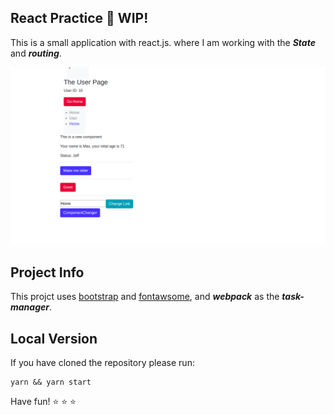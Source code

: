 ## React Practice :rocket: WIP!

This is a small application with react.js. where I am working with the ***State*** and ***routing***. 

<p align="center"> 
<img src="github/react.png">
</p>


## Project Info

This projct uses [bootstrap](https://getbootstrap.com) and [fontawsome](https://fontawesome.com/), and ***webpack*** as the ***task-manager***.

## Local Version

If you have cloned the repository please run:

```
yarn && yarn start
```
Have fun! :star: :star: :star:
 